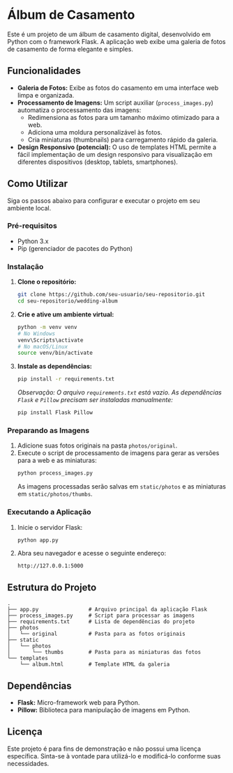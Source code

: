 # Álbum de Casamento

Este é um projeto de um álbum de casamento digital, desenvolvido em Python com o framework Flask. A aplicação web exibe uma galeria de fotos de casamento de forma elegante e simples.

## Funcionalidades

*   **Galeria de Fotos:** Exibe as fotos do casamento em uma interface web limpa e organizada.
*   **Processamento de Imagens:** Um script auxiliar (`process_images.py`) automatiza o processamento das imagens:
    *   Redimensiona as fotos para um tamanho máximo otimizado para a web.
    *   Adiciona uma moldura personalizável às fotos.
    *   Cria miniaturas (thumbnails) para carregamento rápido da galeria.
*   **Design Responsivo (potencial):** O uso de templates HTML permite a fácil implementação de um design responsivo para visualização em diferentes dispositivos (desktop, tablets, smartphones).

## Como Utilizar

Siga os passos abaixo para configurar e executar o projeto em seu ambiente local.

### Pré-requisitos

*   Python 3.x
*   Pip (gerenciador de pacotes do Python)

### Instalação

1.  **Clone o repositório:**
    ```bash
    git clone https://github.com/seu-usuario/seu-repositorio.git
    cd seu-repositorio/wedding-album
    ```

2.  **Crie e ative um ambiente virtual:**
    ```bash
    python -m venv venv
    # No Windows
    venv\Scripts\activate
    # No macOS/Linux
    source venv/bin/activate
    ```

3.  **Instale as dependências:**
    ```bash
    pip install -r requirements.txt
    ```
    *Observação: O arquivo `requirements.txt` está vazio. As dependências `Flask` e `Pillow` precisam ser instaladas manualmente:*
    ```bash
    pip install Flask Pillow
    ```

### Preparando as Imagens

1.  Adicione suas fotos originais na pasta `photos/original`.
2.  Execute o script de processamento de imagens para gerar as versões para a web e as miniaturas:
    ```bash
    python process_images.py
    ```
    As imagens processadas serão salvas em `static/photos` e as miniaturas em `static/photos/thumbs`.

### Executando a Aplicação

1.  Inicie o servidor Flask:
    ```bash
    python app.py
    ```

2.  Abra seu navegador e acesse o seguinte endereço:
    ```
    http://127.0.0.1:5000
    ```

## Estrutura do Projeto

```
.
├── app.py                # Arquivo principal da aplicação Flask
├── process_images.py     # Script para processar as imagens
├── requirements.txt      # Lista de dependências do projeto
├── photos
│   └── original          # Pasta para as fotos originais
├── static
│   └── photos
│       └── thumbs        # Pasta para as miniaturas das fotos
└── templates
    └── album.html        # Template HTML da galeria
```

## Dependências

*   **Flask:** Micro-framework web para Python.
*   **Pillow:** Biblioteca para manipulação de imagens em Python.

## Licença

Este projeto é para fins de demonstração e não possui uma licença específica. Sinta-se à vontade para utilizá-lo e modificá-lo conforme suas necessidades.
